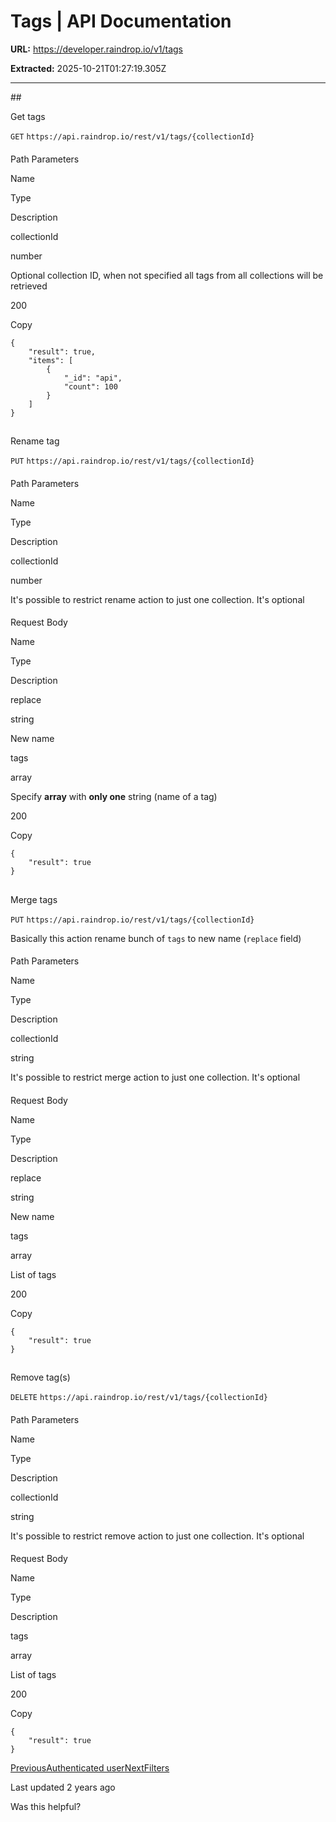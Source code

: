 # Tags | API Documentation

**URL:** https://developer.raindrop.io/v1/tags

**Extracted:** 2025-10-21T01:27:19.305Z

---

<content>
## 

[](#get-tags)

Get tags

`GET` `https://api.raindrop.io/rest/v1/tags/{collectionId}`

#### 

[](#path-parameters)

Path Parameters

Name

Type

Description

collectionId

number

Optional collection ID, when not specified all tags from all collections will be retrieved

200

Copy

```
{
    "result": true,
    "items": [
        {
            "_id": "api",
            "count": 100
        }
    ]
}
```

## 

[](#rename-tag)

Rename tag

`PUT` `https://api.raindrop.io/rest/v1/tags/{collectionId}`

#### 

[](#path-parameters-1)

Path Parameters

Name

Type

Description

collectionId

number

It's possible to restrict rename action to just one collection. It's optional

#### 

[](#request-body)

Request Body

Name

Type

Description

replace

string

New name

tags

array

Specify **array** with **only one** string (name of a tag)

200

Copy

```
{
    "result": true
}
```

## 

[](#merge-tags)

Merge tags

`PUT` `https://api.raindrop.io/rest/v1/tags/{collectionId}`

Basically this action rename bunch of `tags` to new name (`replace` field)

#### 

[](#path-parameters-2)

Path Parameters

Name

Type

Description

collectionId

string

It's possible to restrict merge action to just one collection. It's optional

#### 

[](#request-body-1)

Request Body

Name

Type

Description

replace

string

New name

tags

array

List of tags

200

Copy

```
{
    "result": true
}
```

## 

[](#remove-tag-s)

Remove tag(s)

`DELETE` `https://api.raindrop.io/rest/v1/tags/{collectionId}`

#### 

[](#path-parameters-3)

Path Parameters

Name

Type

Description

collectionId

string

It's possible to restrict remove action to just one collection. It's optional

#### 

[](#request-body-2)

Request Body

Name

Type

Description

tags

array

List of tags

200

Copy

```
{
    "result": true
}
```

[PreviousAuthenticated user](/v1/user/authenticated)[NextFilters](/v1/filters)

Last updated 2 years ago

Was this helpful?
</content>
